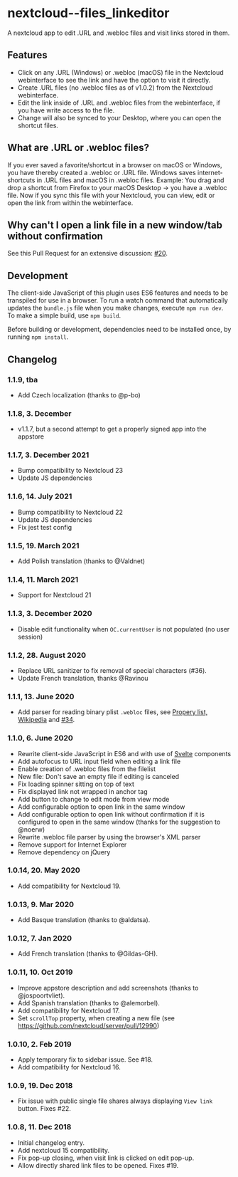 # nextcloud--files_linkeditor

A nextcloud app to edit .URL and .webloc files and visit links stored in them.

## Features

* Click on any .URL (Windows) or .webloc (macOS) file in the Nextcloud webinterface to see the link and have the option to visit it directly.
* Create .URL files (no .webloc files as of v1.0.2) from the Nextcloud webinterface.
* Edit the link inside of .URL and .webloc files from the webinterface, if you have write access to the file.
* Change will also be synced to your Desktop, where you can open the shortcut files.

## What are .URL or .webloc files?

If you ever saved a favorite/shortcut in a browser on macOS or Windows, you have thereby created a .webloc or .URL file. Windows saves internet-shortcuts in .URL files and macOS in .webloc files. Example: You drag and drop a shortcut from Firefox to your macOS Desktop -> you have a .webloc file. Now if you sync this file with your Nextcloud, you can view, edit or open the link from within the webinterface.

## Why can't I open a link file in a new window/tab without confirmation

See this Pull Request for an extensive discussion: [#20](https://github.com/te-online/files_linkeditor/pull/20).

## Development
The client-side JavaScript of this plugin uses ES6 features and needs to be transpiled for use in a browser. To run a watch command that automatically updates the `bundle.js` file when you make changes, execute `npm run dev`. To make a simple build, use `npm build`.

Before building or development, dependencies need to be installed once, by running `npm install`.

## Changelog

### 1.1.9, tba
- Add Czech localization (thanks to @p-bo)

### 1.1.8, 3. December
- v1.1.7, but a second attempt to get a properly signed app into the appstore

### 1.1.7, 3. December 2021
- Bump compatibility to Nextcloud 23
- Update JS dependencies

### 1.1.6, 14. July 2021
- Bump compatibility to Nextcloud 22
- Update JS dependencies
- Fix jest test config

### 1.1.5, 19. March 2021
- Add Polish translation (thanks to @Valdnet)

### 1.1.4, 11. March 2021
- Support for Nextcloud 21

### 1.1.3, 3. December 2020
- Disable edit functionality when `OC.currentUser` is not populated (no user session)

### 1.1.2, 28. August 2020
- Replace URL sanitizer to fix removal of special characters (#36).
- Update French translation, thanks @Ravinou

### 1.1.1, 13. June 2020
- Add parser for reading binary plist `.webloc` files, see [Propery list, Wikipedia](https://en.wikipedia.org/wiki/Property_list) and [#34](https://github.com/te-online/files_linkeditor/issues/34).

### 1.1.0, 6. June 2020
- Rewrite client-side JavaScript in ES6 and with use of [Svelte](https://svelte.dev) components
- Add autofocus to URL input field when editing a link file
- Enable creation of .webloc files from the filelist
- New file: Don't save an empty file if editing is canceled
- Fix loading spinner sitting on top of text
- Fix displayed link not wrapped in anchor tag
- Add button to change to edit mode from view mode
- Add configurable option to open link in the same window
- Add configurable option to open link without confirmation if it is configured to open in the same window (thanks for the suggestion to @noerw)
- Rewrite .webloc file parser by using the browser's XML parser
- Remove support for Internet Explorer
- Remove dependency on jQuery

### 1.0.14, 20. May 2020
- Add compatibility for Nextcloud 19.

### 1.0.13, 9. Mar 2020
- Add Basque translation (thanks to @aldatsa).

### 1.0.12, 7. Jan 2020
- Add French translation (thanks to @Gildas-GH).

### 1.0.11, 10. Oct 2019
- Improve appstore description and add screenshots (thanks to @jospoortvliet).
- Add Spanish translation (thanks to @alemorbel).
- Add compatibility for Nextcloud 17.
- Set `scrollTop` property, when creating a new file (see https://github.com/nextcloud/server/pull/12990)

### 1.0.10, 2. Feb 2019
- Apply temporary fix to sidebar issue. See #18.
- Add compatibility for Nextcloud 16.

### 1.0.9, 19. Dec 2018
- Fix issue with public single file shares always displaying `View link` button. Fixes #22.

### 1.0.8, 11. Dec 2018
- Initial changelog entry.
- Add nextcloud 15 compatibility.
- Fix pop-up closing, when visit link is clicked on edit pop-up.
- Allow directly shared link files to be opened. Fixes #19.
